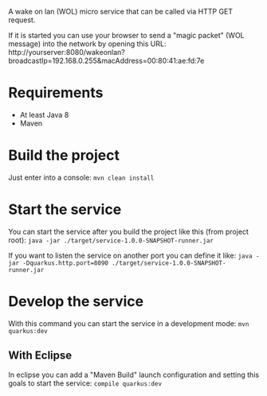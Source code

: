 A wake on lan (WOL) micro service that can be called via HTTP GET request.

If it is started you can use your browser to send a "magic packet" (WOL message) into the network by opening this URL:
http://yourserver:8080/wakeonlan?broadcastIp=192.168.0.255&macAddress=00:80:41:ae:fd:7e

# Requirements
* At least Java 8
* Maven

# Build the project
Just enter into a console: 
``` mvn clean install ```

# Start the service
You can start the service after you build the project like this (from project root):
``` java -jar ./target/service-1.0.0-SNAPSHOT-runner.jar ```

If you want to listen the service on another port you can define it like:
``` java -jar -Dquarkus.http.port=8090 ./target/service-1.0.0-SNAPSHOT-runner.jar ```

# Develop the service
With this command you can start the service in a development mode:
``` mvn quarkus:dev ```

## With Eclipse
In eclipse you can add a "Maven Build" launch configuration and setting this goals to start the service:
``` compile quarkus:dev ```
